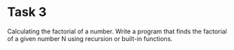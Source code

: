 # Task 3

Calculating the factorial of a number. Write a program that finds the factorial of
a given number N using recursion or built-in functions.
